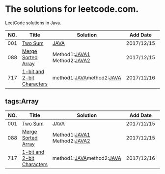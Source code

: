 The solutions for leetcode.com.
========================
LeetCode solutions in Java.




|NO.|Title|Solution|Add Date|Difficulty|
|---|-----|--------|--------|----------|
|001|[Two Sum][001]|[JAVA](_001_TwoSum.java)|2017/12/15|Easy|
|088|[Merge Sorted Array][088]|Method1:[JAVA1](_088_MergeSortedArray.java) Method2:[JAVA2](_088_MergeSortedArray_with_NoMoreSpace.java)|2017/12/15|Easy|
|717|[1-bit and 2-bit Characters][717]|method1:[JAVA](_717_1bit_and_2bitCharacters.java)method2:[JAVA](_717_1bit_and_2bitCharacters_2.java)|2017/12/16|Easy|

## tags:Array
|NO.|Title|Solution|Add Date|Difficulty|
|---|-----|--------|--------|----------|
|001|[Two Sum][001]|[JAVA](_001_TwoSum)|2017/12/15|Easy|
|088|[Merge Sorted Array][088]|Method1:[JAVA1](_088_MergeSortedArray.java) Method2:[JAVA2](_088_MergeSortedArray_with_NoMoreSpace.java)|2017/12/15|Easy|
|717|[1-bit and 2-bit Characters][717]|method1:[JAVA](_717_1bit_and_2bitCharacters.java)method2:[JAVA](_717_1bit_and_2bitCharacters_2.java)|2017/12/16|Easy|

[001]:https://leetcode.com/problems/two-sum/description/
[088]:https://leetcode.com/problems/merge-sorted-array/description/
[717]:https://leetcode.com/problems/1-bit-and-2-bit-characters/description/











